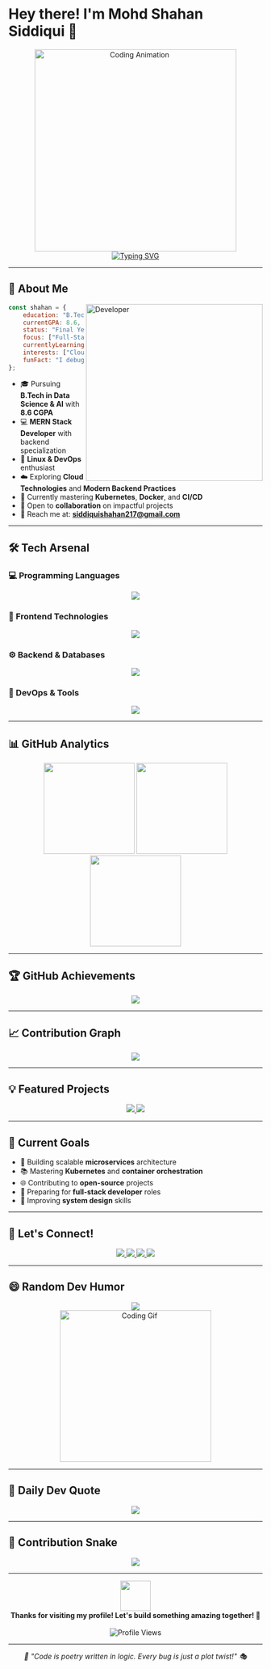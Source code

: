 # Hey there! I'm Mohd Shahan Siddiqui 👋

<div align="center">
  <img src="https://media.giphy.com/media/qgQUggAC3Pfv687qPC/giphy.gif" width="400" alt="Coding Animation"/>
</div>

<div align="center">
  <a href="https://git.io/typing-svg">
    <img src="https://readme-typing-svg.demolab.com?font=JetBrains+Mono&weight=700&size=28&duration=3000&pause=1000&color=00D9FF&center=true&vCenter=true&multiline=true&width=800&height=120&lines=Final+Year+B.Tech+(DS+%26+AI)+Student;MERN+Stack+Developer+%7C+Backend+Enthusiast;DevOps+%26+Cloud+Explorer;Building+Tomorrow's+Solutions+Today+%F0%9F%9A%80" alt="Typing SVG" />
  </a>
</div>

---

## 🎯 About Me

<img align="right" alt="Developer" width="350" src="https://media.giphy.com/media/L1R1tvI9svkIWwpVYr/giphy.gif" />

```javascript
const shahan = {
    education: "B.Tech CSE (DS & AI) @ Integral University, Lucknow",
    currentGPA: 8.6,
    status: "Final Year Student",
    focus: ["Full-Stack Development", "Backend Architecture", "DevOps"],
    currentlyLearning: ["Kubernetes", "Advanced Linux", "CI/CD Pipelines"],
    interests: ["Cloud Computing", "System Design", "Open Source"],
    funFact: "I debug with console.log() and I'm not ashamed! 😄"
};
```

- 🎓 Pursuing **B.Tech in Data Science & AI** with **8.6 CGPA**
- 💻 **MERN Stack Developer** with backend specialization
- 🐧 **Linux & DevOps** enthusiast
- ☁️ Exploring **Cloud Technologies** and **Modern Backend Practices**
- 🌱 Currently mastering **Kubernetes**, **Docker**, and **CI/CD**
- 🤝 Open to **collaboration** on impactful projects
- 📧 Reach me at: **siddiquishahan217@gmail.com**

---

## 🛠️ Tech Arsenal

### 💻 Programming Languages
<div align="center">
  <img src="https://skillicons.dev/icons?i=js,ts,java,python,c,cpp" />
</div>

### 🎨 Frontend Technologies
<div align="center">
  <img src="https://skillicons.dev/icons?i=react,nextjs,html,css,tailwind,bootstrap" />
</div>

### ⚙️ Backend & Databases
<div align="center">
  <img src="https://skillicons.dev/icons?i=nodejs,express,mongodb,mysql,postgresql,redis" />
</div>

### 🔧 DevOps & Tools
<div align="center">
  <img src="https://skillicons.dev/icons?i=docker,kubernetes,aws,linux,git,github,vscode,figma" />
</div>

---

## 📊 GitHub Analytics

<div align="center">
  <img height="180em" src="https://github-readme-stats.vercel.app/api?username=blaackstring&show_icons=true&theme=radical&include_all_commits=true&count_private=true&hide_border=true"/>
  <img height="180em" src="https://github-readme-streak-stats.herokuapp.com/?user=blaackstring&theme=radical&hide_border=true"/>
</div>

<div align="center">
  <img height="180em" src="https://github-readme-stats.vercel.app/api/top-langs/?username=blaackstring&layout=compact&theme=radical&hide_border=true"/>
</div>

---

## 🏆 GitHub Achievements

<div align="center">
  <img src="https://github-profile-trophy.vercel.app/?username=blaackstring&theme=radical&no-frame=true&column=6&margin-w=15&margin-h=15" />
</div>

---

## 📈 Contribution Graph

<div align="center">
  <img src="https://github-readme-activity-graph.vercel.app/graph?username=blaackstring&theme=react-dark&hide_border=true&area=true" />
</div>

---

## 💡 Featured Projects

<div align="center">
  <a href="https://github.com/blaackstring/project1">
    <img src="https://github-readme-stats.vercel.app/api/pin/?username=blaackstring&repo=project1&theme=radical&hide_border=true" />
  </a>
  <a href="https://github.com/blaackstring/project2">
    <img src="https://github-readme-stats.vercel.app/api/pin/?username=blaackstring&repo=project2&theme=radical&hide_border=true" />
  </a>
</div>

---

## 🎯 Current Goals

- 🚀 Building scalable **microservices** architecture
- 📚 Mastering **Kubernetes** and **container orchestration**
- 🌐 Contributing to **open-source** projects
- 💼 Preparing for **full-stack developer** roles
- 🎨 Improving **system design** skills

---

## 🤝 Let's Connect!

<div align="center">
  <a href="https://www.linkedin.com/in/mohd-shahan-siddiqui-669a16253" target="_blank">
    <img src="https://img.shields.io/badge/LinkedIn-0077B5?style=for-the-badge&logo=linkedin&logoColor=white&animation=pulse" />
  </a>
  <a href="mailto:siddiquishahan217@gmail.com" target="_blank">
    <img src="https://img.shields.io/badge/Gmail-D14836?style=for-the-badge&logo=gmail&logoColor=white" />
  </a>
  <a href="https://github.com/blaackstring" target="_blank">
    <img src="https://img.shields.io/badge/GitHub-100000?style=for-the-badge&logo=github&logoColor=white" />
  </a>
  <a href="https://twitter.com/your-handle" target="_blank">
    <img src="https://img.shields.io/badge/Twitter-1DA1F2?style=for-the-badge&logo=twitter&logoColor=white" />
  </a>
</div>

---

## 😄 Random Dev Humor

<div align="center">
  <img src="https://readme-jokes.vercel.app/api?theme=radical&hideBorder" />
  <br>
  <img src="https://media.giphy.com/media/13HgwGsXF0aiGY/giphy.gif" width="300" alt="Coding Gif"/>
</div>

---

## 📜 Daily Dev Quote

<div align="center">
  <img src="https://quotes-github-readme.vercel.app/api?type=horizontal&theme=radical" />
</div>

---

## 🐍 Contribution Snake

<div align="center">
  <img src="https://github.com/blaackstring/blaackstring/blob/output/github-contribution-grid-snake-dark.svg" />
</div>

---

<div align="center">
  <img src="https://media.giphy.com/media/LnQjpWaON8nhr21vNW/giphy.gif" width="60"> 
  <br>
  <b>Thanks for visiting my profile! Let's build something amazing together! 🚀</b>
  <br><br>
  <img src="https://komarev.com/ghpvc/?username=blaackstring&label=Profile%20views&color=0e75b6&style=flat" alt="Profile Views" />
</div>

---

<div align="center">
  <i>💭 "Code is poetry written in logic. Every bug is just a plot twist!" 🎭</i>
</div>
